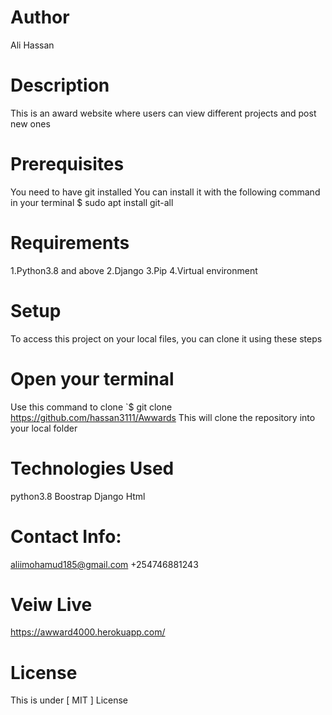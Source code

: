 # Author
Ali Hassan

# Description
This is an award website where users can view different projects and post new ones

# Prerequisites
You need to have git installed You can install it with the following command in your terminal $ sudo apt install git-all

# Requirements
1.Python3.8 and above 2.Django 3.Pip 4.Virtual environment

# Setup
To access this project on your local files, you can clone it using these steps

# Open your terminal
Use this command to clone `$ git clone https://github.com/hassan3111/Awwards
This will clone the repository into your local folder

# Technologies Used
python3.8
Boostrap
Django
Html

# Contact Info:
aliimohamud185@gmail.com +254746881243

# Veiw Live
https://awward4000.herokuapp.com/

# License
This is under [ MIT ] License